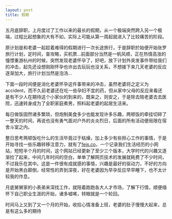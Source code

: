 ```yaml
---
layout: post
title: 假期
---
```

五月底辞职，上月度过了工作以来的最长的假期，从一个极端突然跨入另一个极端，过程比起想象的大有不如，实际上可能从第一周起就进入了比较痛苦的阶段。 

原计划是和老婆一起趁着难得的假期进行一次长途旅行，于是辞职於始便开始张罗旅行计划，定时间，查攻略，买机票…前面部分当然是一帆风顺，正在热情高涨的憧憬重游杭州的时候，突然发现老婆怀孕了，好吧，放下计划外突发事件带给我们的冲击，起先还设想刚刚怀孕也许出去玩玩也没关系，不想接下来几天老婆的反应逐渐加大，旅行计划当然是泡汤… 

下面一段时间便是消化老婆怀孕这件事带来的冲击，虽然老婆将之定义为accident，而不久前老婆还在吃一些孕妇不宜的药，但从家中父母的反应来看还是有不少人在期待这个小家伙的到来的，既来之，则安之，于是除去陪老婆去去医院，迅速转身成为了全职家庭煮男，照料起老婆的起居生活来。 

每日做饭固然诸多繁琐，但炮制美食多少也能发现许多乐趣，两顿饭的牵挂切碎了一整天的时间，再说也没有勇气面对户外的炎炎烈日，后面的所有活动便局限在宿舍斗室之内。 

整日思考两顿饭吃什么的生活毕竟过于枯燥，加上多少有些担心工作的事情，于是开始寻找一些乐趣转移注意力，就有了[feis.co][1]，一个记录我们生活经历的小网站，短短半个月的时间，这个网站已经更新了至少三个版本，大学时代的兴趣又逐渐捡了起来，中间几年时间的空白，单单了解网页技术的发展就耗费了不少时间，不过我乐在其中。这是一件很有成就感的事情，兴趣是最好的驱动力，不好的方向是开始黑白颠倒，经常性的弄到深夜，好在老婆因为早孕反应早早睡下，也不太计较我的作息。 

月底舅舅家的小表弟来深找工作，就陪着跑跑各大人才市场，了解下行情，顺便缅怀下自己职业生涯的开始，诸多嘘唏，转眼就是一个轮回。 

时间马上又到了又一个月的开始，收拾心情准备上班，老婆的肚子慢慢大起来，总是有这么多的期待

[1]:http://feis.co